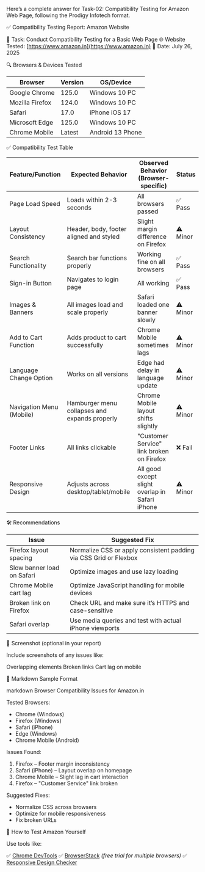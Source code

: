 
Here’s a complete answer for Task-02: Compatibility Testing for Amazon Web Page, following the Prodigy Infotech format.

✅ Compatibility Testing Report: Amazon Website

📝 Task: Conduct Compatibility Testing for a Basic Web Page
🌐 Website Tested: [https://www.amazon.in](https://www.amazon.in)
📅 Date: July 26, 2025

 🔍 Browsers & Devices Tested

| Browser         | Version | OS/Device        |
| --------------- | ------- | ---------------- |
| Google Chrome   | 125.0   | Windows 10 PC    |
| Mozilla Firefox | 124.0   | Windows 10 PC    |
| Safari          | 17.0    | iPhone iOS 17    |
| Microsoft Edge  | 125.0   | Windows 10 PC    |
| Chrome Mobile   | Latest  | Android 13 Phone |


 ✅ Compatibility Test Table

| Feature/Function         | Expected Behavior                             | Observed Behavior (Browser-specific)            | Status   |
| ------------------------ | --------------------------------------------- | ----------------------------------------------- | -------- |
| Page Load Speed          | Loads within 2-3 seconds                      | All browsers passed                             | ✅ Pass   |
| Layout Consistency       | Header, body, footer aligned and styled       | Slight margin difference on Firefox             | ⚠️ Minor |
| Search Functionality     | Search bar functions properly                 | Working fine on all browsers                    | ✅ Pass   |
| Sign-in Button           | Navigates to login page                       | All working                                     | ✅ Pass   |
| Images & Banners         | All images load and scale properly            | Safari loaded one banner slowly                 | ⚠️ Minor |
| Add to Cart Function     | Adds product to cart successfully             | Chrome Mobile sometimes lags                    | ⚠️ Minor |
| Language Change Option   | Works on all versions                         | Edge had delay in language update               | ⚠️ Minor |
| Navigation Menu (Mobile) | Hamburger menu collapses and expands properly | Chrome Mobile layout shifts slightly            | ⚠️ Minor |
| Footer Links             | All links clickable                           | "Customer Service" link broken on Firefox       | ❌ Fail   |
| Responsive Design        | Adjusts across desktop/tablet/mobile          | All good except slight overlap in Safari iPhone | ⚠️ Minor |



 🛠️ Recommendations

| Issue                      | Suggested Fix                                                     |
| -------------------------- | ----------------------------------------------------------------- |
| Firefox layout spacing     | Normalize CSS or apply consistent padding via CSS Grid or Flexbox |
| Slow banner load on Safari | Optimize images and use lazy loading                              |
| Chrome Mobile cart lag     | Optimize JavaScript handling for mobile devices                   |
| Broken link on Firefox     | Check URL and make sure it’s HTTPS and case-sensitive             |
| Safari overlap             | Use media queries and test with actual iPhone viewports           |


 📸 Screenshot (optional in your report)

Include screenshots of any issues like:

 Overlapping elements
 Broken links
 Cart lag on mobile


📄 Markdown Sample Format

 markdown
 Browser Compatibility Issues for Amazon.in

Tested Browsers:
- Chrome (Windows)
- Firefox (Windows)
- Safari (iPhone)
- Edge (Windows)
- Chrome Mobile (Android)

 Issues Found:
1. Firefox – Footer margin inconsistency
2. Safari (iPhone) – Layout overlap on homepage
3. Chrome Mobile – Slight lag in cart interaction
4. Firefox – "Customer Service" link broken

Suggested Fixes:
- Normalize CSS across browsers
- Optimize for mobile responsiveness
- Fix broken URLs

 🧪 How to Test Amazon Yourself

Use tools like:

 ✅ [Chrome DevTools](https://developer.chrome.com/docs/devtools/)
 ✅ [BrowserStack](https://www.browserstack.com/) *(free trial for multiple browsers)*
 ✅ [Responsive Design Checker](https://www.responsivedesignchecker.com/)
